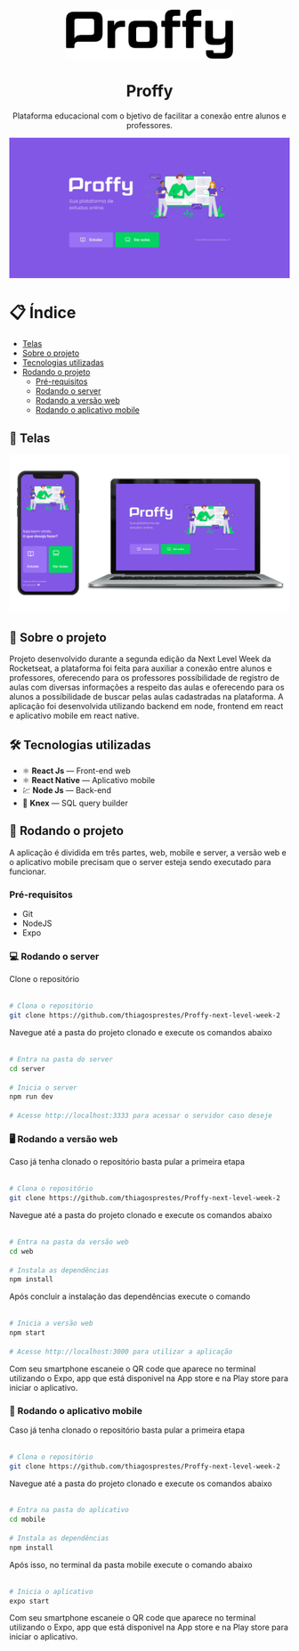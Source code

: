 <h1 align="center">
<br>
  <img src=".github/logo.svg" alt="proffy-next-level-week-02" width="300">
<br>
<br>
Proffy
</h1>

<p align="center">Plataforma educacional com o bjetivo de facilitar a conexão entre alunos e professores.</p>

<div>
  <img src=".github/proffy-cover-next-level-week-2.jpg" alt="proffy" />
</div>

# 📋 Índice
- [Telas](#-Telas)
- [Sobre o projeto](#-Sobre-o-projeto)
- [Tecnologias utilizadas](#-Tecnologias-utilizadas)
- [Rodando o projeto](#-Rodando-o-projeto)
  - [Pré-requisitos](#-Pré-requisitos)
  - [Rodando o server](#-Rodando-o-server)
  - [Rodando a versão web](#-Rodando-a-versão-web)
  - [Rodando o aplicativo mobile](#-Rodando-o-aplicativo-mobile)

## 🎨 Telas

<div align="center">  
  <img src=".github/proffy-screens-next-level-week-2.png" alt="Proffy screens">
</div>

## 📃 Sobre o projeto

Projeto desenvolvido durante a segunda edição da Next Level Week da Rocketseat, a plataforma foi feita para auxiliar a conexão entre alunos e professores, oferecendo para os professores possíbilidade de registro de aulas com diversas informações a respeito das aulas e oferecendo para os alunos a possíbilidade de buscar pelas aulas cadastradas na plataforma. A aplicação foi desenvolvida utilizando backend em node, frontend em react e aplicativo mobile em react native.

## 🛠 Tecnologias utilizadas
- ⚛️ **React Js** — Front-end web
- ⚛️ **React Native** — Aplicativo mobile
- 💹 **Node Js** — Back-end
- 🎲 **Knex** — SQL query builder

## 🚀 Rodando o projeto

A aplicação é dividida em três partes, web, mobile e server, a versão web e o aplicativo mobile precisam que o server esteja sendo executado para funcionar.

### Pré-requisitos

- Git
- NodeJS
- Expo

### 💻 Rodando o server

Clone o repositório

```bash

# Clona o repositório
git clone https://github.com/thiagosprestes/Proffy-next-level-week-2

```

Navegue até a pasta do projeto clonado e execute os comandos abaixo

```bash

# Entra na pasta do server
cd server

# Inicia o server
npm run dev

# Acesse http://localhost:3333 para acessar o servidor caso deseje

```

### 🖥 Rodando a versão web

Caso já tenha clonado o repositório basta pular a primeira etapa

```bash

# Clona o repositório
git clone https://github.com/thiagosprestes/Proffy-next-level-week-2

```

Navegue até a pasta do projeto clonado e execute os comandos abaixo

```bash

# Entra na pasta da versão web
cd web

# Instala as dependências
npm install

```
Após concluir a instalação das dependências execute o comando

```bash

# Inicia a versão web
npm start

# Acesse http://localhost:3000 para utilizar a aplicação

```

Com seu smartphone escaneie o QR code que aparece no terminal utilizando o Expo, app que está disponivel na App store e na Play store para iniciar o aplicativo.

### 📱 Rodando o aplicativo mobile

Caso já tenha clonado o repositório basta pular a primeira etapa

```bash

# Clona o repositório
git clone https://github.com/thiagosprestes/Proffy-next-level-week-2

```

Navegue até a pasta do projeto clonado e execute os comandos abaixo

```bash

# Entra na pasta do aplicativo
cd mobile

# Instala as dependências
npm install

```

Após isso, no terminal da pasta mobile execute o comando abaixo

```bash

# Inicia o aplicativo
expo start

```

Com seu smartphone escaneie o QR code que aparece no terminal utilizando o Expo, app que está disponivel na App store e na Play store para iniciar o aplicativo.

